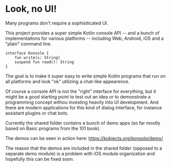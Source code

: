 # Look, no UI!

Many programs don't require a sophisiticated UI.

This project provides a super simple Kotlin console API -- and a bunch of implementaitons for various platforms -- including Web, Android, iOS and a "plain" command line.

```
interface Konsole {
    fun write(s: String)
    suspend fun read(): String
}
```

The goal is to make it super easy to write simple Kotlin programs that run on all platforms and look "ok" utilizing a chat-like appearence. 

Of course a console API is not the "right" interface for everything, but it might be a good starting point to test
out an idea or to demonstrate a programming concept withou investing heavily into UI development. And there are 
modern applications for this kind of dialog interface, for instance assistant plugins or chat bots.

Currently the shared folder contains a bunch of demo apps (so far mostly based on Basic programs from the 101 book). 

The demos can be seen in action here: https://kobjects.org/konsole/demo/

The reason that the demos are included in the shared folder (opposed to a separate demo module) is a problem with iOS module organization and hopefully 
this can be fixed soon. 

